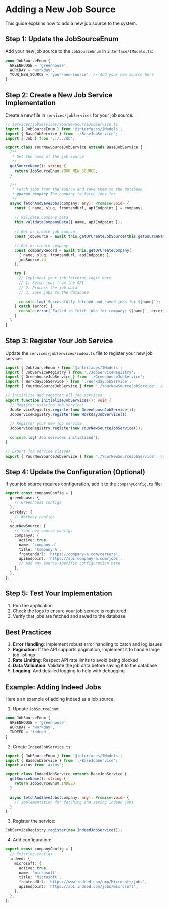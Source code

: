 # Adding a New Job Source

This guide explains how to add a new job source to the system.

## Step 1: Update the JobSourceEnum

Add your new job source to the `JobSourceEnum` in `interface/IModels.ts`:

```typescript
enum JobSourceEnum {
  GREENHOUSE = 'greenhouse',
  WORKDAY = 'workday',
  YOUR_NEW_SOURCE = 'your-new-source', // Add your new source here
}
```

## Step 2: Create a New Job Service Implementation

Create a new file in `services/jobServices` for your job source:

```typescript
// services/jobServices/YourNewSourceJobService.ts
import { JobSourceEnum } from '@interfaces/IModels';
import { BaseJobService } from './BaseJobService';
import { Job } from '../../db';

export class YourNewSourceJobService extends BaseJobService {
  /**
   * Get the name of the job source
   */
  getSourceName(): string {
    return JobSourceEnum.YOUR_NEW_SOURCE;
  }

  /**
   * Fetch jobs from the source and save them to the database
   * @param company The company to fetch jobs for
   */
  async fetchAndSaveJobs(company: any): Promise<void> {
    const { name, slug, frontendUrl, apiEndpoint } = company;
    
    // Validate company data
    this.validateCompanyData({ name, apiEndpoint });
    
    // Get or create job source
    const jobSource = await this.getOrCreateJobSource(this.getSourceName());
    
    // Get or create company
    const companyRecord = await this.getOrCreateCompany(
      { name, slug, frontendUrl, apiEndpoint },
      jobSource.id
    );

    try {
      // Implement your job fetching logic here
      // 1. Fetch jobs from the API
      // 2. Process the job data
      // 3. Save jobs to the database
      
      console.log(`Successfully fetched and saved jobs for ${name}`);
    } catch (error) {
      console.error(`Failed to fetch jobs for company: ${name}`, error);
    }
  }
}
```

## Step 3: Register Your Job Service

Update the `services/jobServices/index.ts` file to register your new job service:

```typescript
import { JobSourceEnum } from '@interfaces/IModels';
import { JobServiceRegistry } from './JobServiceRegistry';
import { GreenhouseJobService } from './GreenhouseJobService';
import { WorkdayJobService } from './WorkdayJobService';
import { YourNewSourceJobService } from './YourNewSourceJobService'; // Import your new service

// Initialize and register all job services
export function initializeJobServices(): void {
  // Register existing job services
  JobServiceRegistry.register(new GreenhouseJobService());
  JobServiceRegistry.register(new WorkdayJobService());
  
  // Register your new job service
  JobServiceRegistry.register(new YourNewSourceJobService());
  
  console.log('Job services initialized');
}

// Export job service classes
export { YourNewSourceJobService } from './YourNewSourceJobService'; // Export your new service
```

## Step 4: Update the Configuration (Optional)

If your job source requires configuration, add it to the `companyConfig.ts` file:

```typescript
export const companyConfig = {
  greenhouse: {
    // Greenhouse configs
  },
  workday: {
    // Workday configs
  },
  yourNewSource: {
    // Your new source configs
    companyA: {
      active: true,
      name: 'company-a',
      title: 'Company A',
      frontendUrl: 'https://company-a.com/careers',
      apiEndpoint: 'https://api.company-a.com/jobs',
      // Add any source-specific configuration here
    },
  },
};
```

## Step 5: Test Your Implementation

1. Run the application
2. Check the logs to ensure your job service is registered
3. Verify that jobs are fetched and saved to the database

## Best Practices

1. **Error Handling**: Implement robust error handling to catch and log issues
2. **Pagination**: If the API supports pagination, implement it to handle large job listings
3. **Rate Limiting**: Respect API rate limits to avoid being blocked
4. **Data Validation**: Validate the job data before saving it to the database
5. **Logging**: Add detailed logging to help with debugging

## Example: Adding Indeed Jobs

Here's an example of adding Indeed as a job source:

1. Update `JobSourceEnum`:
```typescript
enum JobSourceEnum {
  GREENHOUSE = 'greenhouse',
  WORKDAY = 'workday',
  INDEED = 'indeed',
}
```

2. Create `IndeedJobService.ts`:
```typescript
import { JobSourceEnum } from '@interfaces/IModels';
import { BaseJobService } from './BaseJobService';
import axios from 'axios';

export class IndeedJobService extends BaseJobService {
  getSourceName(): string {
    return JobSourceEnum.INDEED;
  }

  async fetchAndSaveJobs(company: any): Promise<void> {
    // Implementation for fetching and saving Indeed jobs
  }
}
```

3. Register the service:
```typescript
JobServiceRegistry.register(new IndeedJobService());
```

4. Add configuration:
```typescript
export const companyConfig = {
  // Existing configs
  indeed: {
    microsoft: {
      active: true,
      name: 'microsoft',
      title: 'Microsoft',
      frontendUrl: 'https://www.indeed.com/cmp/Microsoft/jobs',
      apiEndpoint: 'https://api.indeed.com/jobs/microsoft',
    },
  },
};
```
